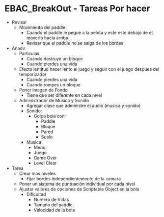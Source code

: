 # EBAC_BreakOut - Tareas Por hacer
*	Revisar
	-	Movimiento del paddle
		-	Cuando el paddle le pegue a la pelota y este este debajo de el, moverlo hacia arriba
		-	Revisar que el paddle no se salga de los bordes
*	Añadir
	-	Particulas
		*	Cuando destruye un bloque
		*	Cuando pierdes una vida		
	-	Efecto lentitud hacer lento el juego y seguir con el juego despues del temporizador
		*	Cuando pierdes una vida
		*	Cuando rompes un bloque
	-	Poner imagen de Fondo
		*	Tiene que ser diferente en cada nivel
	-	Administrador de Musica y Sonido
		*	Agregar clase que administre el audio (musica y sonido)
		*	Sonido:
			-	Golpe bola con:
				*	Paddle
				*	Bloque
				*	Pared
				*	Suelo
		*	Musica
			-	Menu
			-	Juego
			-	Game Over
			-	Level Clear
*	Tarea
	-	Crear mas niveles
		*	Fijar bordes independientemente de la camara
	-	Poner un sistema de puntuación individual por cada nivel
	-	Ajustar valores de opciones de Scriptable Object en la bola
		*	Dificultad
			-	Numero de Vidas
			-	Tamaño del paddle
			-	Velocidad de la bola